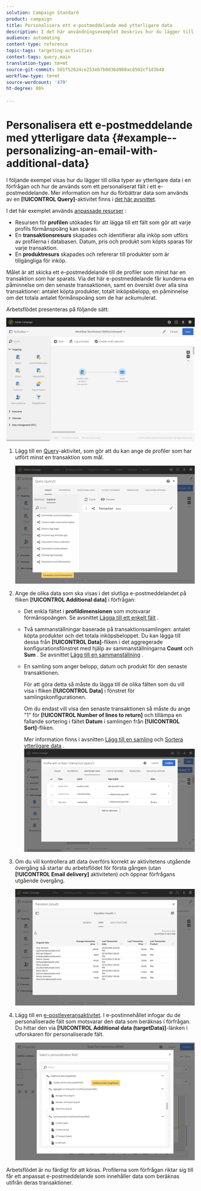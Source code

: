 ```yaml
---
solution: Campaign Standard
product: campaign
title: Personalisera ett e-postmeddelande med ytterligare data
description: I det här användningsexemplet beskrivs hur du lägger till olika typer av ytterligare data i en fråga och använder dem som ett anpassningsfält i ett e-postmeddelande.
audience: automating
content-type: reference
topic-tags: targeting-activities
context-tags: query,main
translation-type: tm+mt
source-git-commit: 501f52624ce253eb7b0d36d908ac8502cf1d3b48
workflow-type: tm+mt
source-wordcount: '479'
ht-degree: 86%

---
```



# Personalisera ett e-postmeddelande med ytterligare data {#example--personalizing-an-email-with-additional-data}

I följande exempel visas hur du lägger till olika typer av ytterligare data i en förfrågan och hur de används som ett personaliserat fält i ett e-postmeddelande. Mer information om hur du förbättrar data som används av en **[!UICONTROL Query]**-aktivitet finns i [det här avsnittet](../../automating/using/query.md#enriching-data).

I det här exemplet används [anpassade resurser](../../developing/using/data-model-concepts.md) :

* Resursen för **profilen** utökades för att lägga till ett fält som gör att varje profils förmånspoäng kan sparas.
* En **transaktionsresurs** skapades och identifierar alla inköp som utförs av profilerna i databasen.  Datum, pris och produkt som köpts sparas för varje transaktion.
* En **produktresurs** skapades och refererar till produkter som är tillgängliga för inköp.

Målet är att skicka ett e-postmeddelande till de profiler som minst har en transaktion som har sparats.  Via det här e-postmeddelande får kunderna en påminnelse om den senaste transaktionen, samt en översikt över alla sina transaktioner: antalet köpta produkter, totalt inköpsbelopp, en påminnelse om det totala antalet förmånspoäng som de har ackumulerat.

Arbetsflödet presenteras på följande sätt:

![](assets/enrichment_example1.png)

1. Lägg till en [Query](../../automating/using/query.md)-aktivitet, som gör att du kan ange de profiler som har utfört minst en transaktion som mål.

   ![](assets/enrichment_example2.png)

1. Ange de olika data som ska visas i det slutliga e-postmeddelandet på fliken **[!UICONTROL Additional data]** i förfrågan:

   * Det enkla fältet i **profildimensionen** som motsvarar förmånspoängen.  Se avsnittet [Lägga till ett enkelt fält](../../automating/using/query.md#adding-a-simple-field) .
   * Två sammanställningar baserade på transaktionssamlingen: antalet köpta produkter och det totala inköpsbeloppet. Du kan lägga till dessa från **[!UICONTROL Data]**-fliken i det aggregerade konfigurationsfönstret med hjälp av sammanställningarna **Count** och **Sum** .  Se avsnittet [Lägg till en sammanställning](../../automating/using/query.md#adding-an-aggregate) .
   * En samling som anger belopp, datum och produkt för den senaste transaktionen.

      För att göra detta så måste du lägga till de olika fälten som du vill visa i fliken **[!UICONTROL Data]** i fönstret för samlingskonfigurationen.

      Om du endast vill visa den senaste transaktionen så måste du ange &quot;1&quot; för **[!UICONTROL Number of lines to return]** och tillämpa en fallande sortering i fältet **Datum** i samlingen från **[!UICONTROL Sort]**-fliken.

      Mer information finns i avsnitten [Lägg till en samling](../../automating/using/query.md#adding-a-collection) och [Sortera ytterligare data](../../automating/using/query.md#sorting-additional-data) .
   ![](assets/enrichment_example4.png)

1. Om du vill kontrollera att data överförs korrekt av aktivitetens utgående övergång så startar du arbetsflödet för första gången (utan **[!UICONTROL Email delivery]** aktiviteten) och öppnar förfrågans utgående övergång.

   ![](assets/enrichment_example5.png)

1. Lägg till en [e-postleveransaktivitet](../../automating/using/email-delivery.md). I e-postinnehållet infogar du de personaliserade fält som motsvarar den data som beräknas i förfrågan.  Du hittar den via **[!UICONTROL Additional data (targetData)]**-länken i utforskaren för personaliserade fält.

   ![](assets/enrichment_example3.png)

Arbetsflödet är nu färdigt för att köras. Profilerna som förfrågan riktar sig till får ett anpassat e-postmeddelande som innehåller data som beräknas utifrån deras transaktioner.
